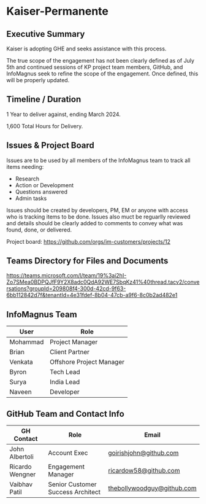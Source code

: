 # Kaiser-Permanente
## Executive Summary
Kaiser is adopting GHE and seeks assistance with this process.

The true scope of the engagement has not been clearly defined as of July 5th and continued sessions of KP project team members, GitHub, and InfoMagnus seek to refine the scope of the engagement. Once defined, this will be properly updated.

## Timeline / Duration
1 Year to deliver against, ending March 2024.

1,600 Total Hours for Delivery.

## Issues & Project Board
Issues are to be used by all members of the InfoMagnus team to track all items needing:
- Research
- Action or Development
- Questions answered
- Admin tasks

Issues should be created by developers, PM, EM or anyone with access who is tracking items to be done. Issues also muct be reguarlly reviewed and details should be clearly added to comments to convey what was found, done, or delivered.

Project board: https://github.com/orgs/im-customers/projects/12

## Teams Directory for Files and Documents

https://teams.microsoft.com/l/team/19%3ai2hI-Zo7SMea0BDPQJfF9Y2X8adc0QdA92WE7SbqKz41%40thread.tacv2/conversations?groupId=209808f4-300d-42cd-9f63-6bb112842d7f&tenantId=4e31fdef-8b04-47cb-a9f6-8c0b2ad482e1

## InfoMagnus Team

| User | Role |
| ---- | ---- |
| Mohammad | Project Manager |
| Brian | Client Partner |
| Venkata | Offshore Project Manager |
| Byron | Tech Lead |
| Surya | India Lead |
| Naveen | Developer |

## GitHub Team and Contact Info

| GH Contact | Role | Email |
| ---- | ---- | ---- |
| John Albertoli | Account Exec | goirishjohn@github.com |
| Ricardo Wengner | Engagement Manager | ricardow58@github.com |
| Vaibhav Patil | Senior Customer Success Architect | thebollywoodguy@github.com |
